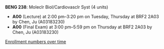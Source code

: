 **BENG 238**: Moleclr Biol/Cardiovasclr Syst (4 units)

- **A00** (Lecture) at 2:00 pm–3:20 pm on Tuesday, Thursday at BRF2 2A03 by Chen, Ju (A03183230)
- **A00** (Final Exam) at 3:00 pm–5:59 pm on Thursday at BRF2 2A03 by Chen, Ju (A03183230)

[Enrollment numbers over time](./BENG238.tsv)
